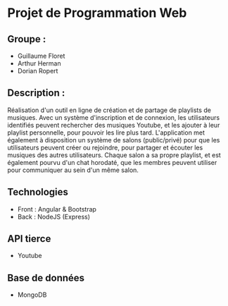 # Projet de Programmation Web

## Groupe :
- Guillaume Floret
- Arthur Herman
- Dorian Ropert

## Description :
Réalisation d'un outil en ligne de création et de partage de playlists de musiques. Avec un système d'inscription et de connexion, les utilisateurs identifiés peuvent rechercher des musiques Youtube, et les ajouter à leur playlist personnelle, pour pouvoir les lire plus tard. L'application met également à disposition un système de salons (public/privé) pour que les utilisateurs peuvent créer ou rejoindre, pour partager et écouter les musiques des autres utilisateurs. Chaque salon a sa propre playlist, et est également pourvu d'un chat horodaté, que les membres peuvent utiliser pour communiquer au sein d'un même salon.

## Technologies
- Front : Angular & Bootstrap
- Back : NodeJS (Express)

## API tierce
- Youtube

## Base de données
- MongoDB
